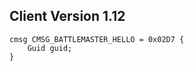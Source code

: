 ## Client Version 1.12

```rust,ignore
cmsg CMSG_BATTLEMASTER_HELLO = 0x02D7 {
    Guid guid;    
}

```
